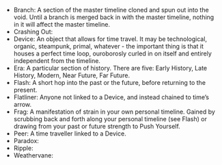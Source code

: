 * Branch: A section of the master timeline cloned and spun out into the void. Until a branch is merged back in with the master timeline, nothing in it will affect the master timeline.
* Crashing Out: 
* Device: An object that allows for time travel. It may be technological, organic, steampunk, primal, whatever - the important thing is that it houses a perfect time loop, ouroborosly curled in on itself and entirely independent from the timeline.
* Era: A particular section of history. There are five: Early History, Late History, Modern, Near Future, Far Future. 
* Flash: A short hop into the past or the future, before returning to the present.
* Flatliner: Anyone not linked to a Device, and instead chained to time’s arrow.
* Frag: A manifestation of strain in your own personal timeline. Gained by scrubbing back and forth along your personal timeline (see Flash) or drawing from your past or future strength to Push Yourself.
* Peer: A time traveller linked to a Device.
* Paradox:
* Ripple: 
* Weathervane:

